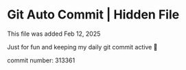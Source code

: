 # Git Auto Commit | Hidden File

This file was added Feb 12, 2025

Just for fun and keeping my daily git commit active 🤪

commit number: 313361
